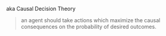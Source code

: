aka Causal Decision Theory

>an agent should take actions which maximize the causal consequences on the probability of desired outcomes.